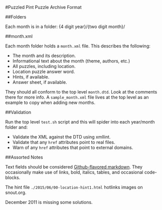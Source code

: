 #Puzzled Pint Puzzle Archive Format

##Folders

Each month is in a folder: {4 digit year}/{two digit month}/

##month.xml

Each month folder holds a `month.xml` file. This describes the following:

- The month and its description.
- Informational text about the month (theme, authors, etc.)
- All puzzles, including location.
- Location puzzle answer word.
- Hints, if available.
- Answer sheet, if available.

They should all conform to the top level `month.dtd`. Look at the comments there for more info. A `sample_month.xml` file lives at the top level as an example to copy when adding new months.

##Validation

Run the top level `test.sh` script and this will spider into each year/month folder and:

- Validate the XML against the DTD using xmllint.
- Validate that any `href` attributes point to real files.
- Warn of any `href` attributes that point to external domains.

##Assorted Notes

Text fields should be considered [Github-flavored markdown](https://help.github.com/articles/github-flavored-markdown/). They
occasionally make use of links, bold, italics, tables, and occasional code-blocks.

The hint file `./2015/06/00-location-hint1.html` hotlinks images on snout.org.

December 2011 is missing some solutions.

